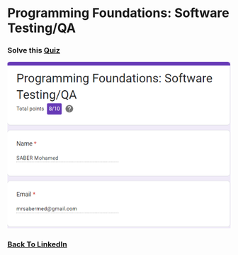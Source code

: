 # Programming Foundations: Software Testing/QA

### Solve this [Quiz](https://docs.google.com/forms/d/e/1FAIpQLScZQngAITpGMz2ECER5cj_-JIUi3xGe_8-_JqQrQbwjoSS0nA/viewform?usp=sf_link)

![screen](./screen.png)

### [Back To LinkedIn](../)
